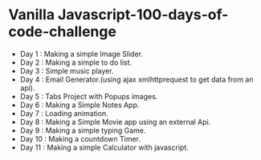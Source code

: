 # Vanilla Javascript-100-days-of-code-challenge
 - Day 1 : Making a simple Image Slider.
 - Day 2 : Making a simple to do list.
 - Day 3 : Simple music player.
 - Day 4 : Email Generator.(using ajax xmlhttprequest to get data from an api).
 - Day 5 : Tabs Project with Popups images.
 - Day 6 : Making a Simple Notes App.
 - Day 7 : Loading animation.
 - Day 8 : Making a Simple Movie app using an external Api.
 - Day 9 : Making a simple typing Game.
 - Day 10 : Making a countdown Timer.
 - Day 11 : Making a simple Calculator with javascript.
